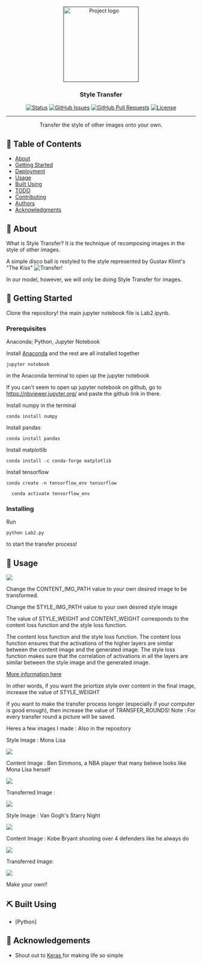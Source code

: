 <p align="center">
  <a href="" rel="noopener">
 <img width=200px height=200px src="https://imgur.com/wxW7qoK.png" alt="Project logo"></a>
</p>

<h3 align="center">Style Transfer</h3>

<div align="center">

  [![Status](https://img.shields.io/badge/status-active-success.svg)]() 
  [![GitHub Issues](https://img.shields.io/github/issues/kylelobo/The-Documentation-Compendium.svg)](https://github.com/kylelobo/The-Documentation-Compendium/issues)
  [![GitHub Pull Requests](https://img.shields.io/github/issues-pr/kylelobo/The-Documentation-Compendium.svg)](https://github.com/kylelobo/The-Documentation-Compendium/pulls)
  [![License](https://img.shields.io/badge/license-MIT-blue.svg)](/LICENSE)

</div>

---

<p align="center"> Transfer the style of other images onto your own.
    <br> 
</p>

## 📝 Table of Contents
- [About](#about)
- [Getting Started](#getting_started)
- [Deployment](#deployment)
- [Usage](#usage)
- [Built Using](#built_using)
- [TODO](../TODO.md)
- [Contributing](../CONTRIBUTING.md)
- [Authors](#authors)
- [Acknowledgments](#acknowledgement)

## 🧐 About <a name = "about"></a>
What is Style Transfer? It is the technique of recomposing images in the style of other images. 

A simple disco ball is restyled to the style represented by Gustav Klimt's "The Kiss"
![Transfer!](http://genekogan.com/images/style-transfer/mrdiv-klimt.gif)

In our model, however, we will only be doing Style Transfer for images.

## 🏁 Getting Started <a name = "getting_started"></a>
Clone the repository! the main jupyter notebook file is Lab2.ipynb. 


### Prerequisites
Anaconda; Python, Jupyter Notebook

Install <a href= "https://www.anaconda.com/distribution/">Anaconda</a> and the rest are all installed together

```
jupyter notebook
```

in the Anaconda terminal to open up the jupyter notebook

If you can't seem to open up jupyter notebook on github, go to https://nbviewer.jupyter.org/ and paste the github link in there.

Install numpy in the terminal

```
conda install numpy
```


Install pandas

```
conda install pandas
```

Install matplotlib

```
conda install -c conda-forge matplotlib
```

Install tensorflow

```
conda create -n tensorflow_env tensorflow
 	
  conda activate tensorflow_env
```
### Installing

Run 

```
python Lab2.py
```

to start the transfer process!




## 🎈 Usage <a name="usage"></a>

<img src = "https://imgur.com/bGeih11.png">

Change the CONTENT_IMG_PATH value to your own desired image to be transformed.

Change the STYLE_IMG_PATH value to your own desired style image

The value of STYLE_WEIGHT and CONTENT_WEIGHT corresponds to the content loss function and the style loss function.

The content loss function and the style loss function. The content loss function ensures that the activations of the higher layers are similar between the content image and the generated image. The style loss function makes sure that the correlation of activations in all the layers are similar between the style image and the generated image. 

<a href = "https://towardsdatascience.com/light-on-math-machine-learning-intuitive-guide-to-neural-style-transfer-ef88e46697ee"> More information here </a>

In other words, if you want the priortize style over content in the final image, increase the value of STYLE_WEIGHT

If you want to make the transfer process longer (especially if your computer is good enough), then increase the value of TRANSFER_ROUNDS! Note : For every transfer round a picture will be saved.

Heres a few images I made : Also in the repository

Style Image : Mona Lisa

<img src = "https://imgur.com/PIQl3Uo.png">

Content Image : Ben Simmons, a NBA player that many believe looks like Mona Lisa herself

<img src = "https://imgur.com/kIYIuHb.png">

Transferred Image :

<img src = "Lab2/transfer.jpg">

Style Image : Van Gogh's Starry Night

<img src = "Lab2/style.jpg">

Content Image : Kobe Bryant shooting over 4 defenders like he always do

<img src = "Lab2/kobe.jpg">

Transferred Image:

<img src = "Lab2/kobe9.jpg">

Make your own!!



## ⛏️ Built Using <a name = "built_using"></a>
- [Python]

## 🎉 Acknowledgements <a name = "acknowledgement"></a>
- Shout out to <a href = "https://keras.io/examples/neural_style_transfer/"> Keras </a> for making life so simple
